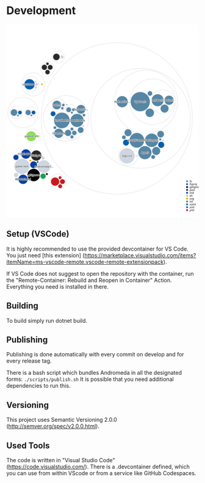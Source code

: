 # Development

![Visualization](images/diagram.svg)

## Setup (VSCode)

It is highly recommended to use the provided devcontainer for VS Code. You just need [this extension]
(https://marketplace.visualstudio.com/items?itemName=ms-vscode-remote.vscode-remote-extensionpack).

If VS Code does not suggest to open the repository with the container, run the "Remote-Container:
Rebuild and Reopen in Container" Action. Everything you need is installed in there.

## Building

To build simply run dotnet build.

## Publishing

Publishing is done automatically with every commit on develop and for every release tag.

There is a bash script which bundles Andromeda in all the designated forms: `./scripts/publish.sh`
It is possible that you need additional dependencies to run this.

## Versioning

This project uses Semantic Versioning 2.0.0 (<http://semver.org/spec/v2.0.0.html>).

## Used Tools

The code is written in "Visual Studio Code" (<https://code.visualstudio.com/>). There is a
.devcontainer defined, which you can use from within VScode or from a service like GitHub Codespaces.
